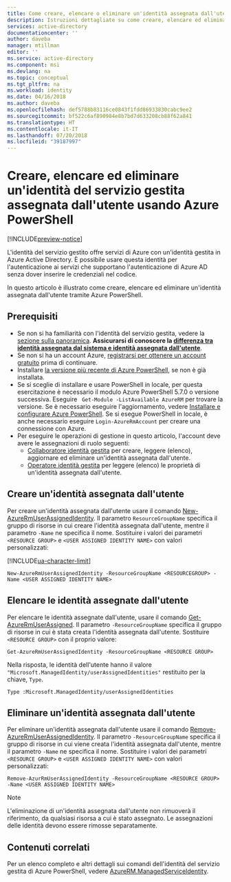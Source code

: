 ```yaml
---
title: Come creare, elencare o eliminare un'identità assegnata dall'utente (identità del servizio gestita) tramite Azure PowerShell
description: Istruzioni dettagliate su come creare, elencare ed eliminare un'identità del servizio gestita assegnata dall'utente usando Azure PowerShell.
services: active-directory
documentationcenter: ''
author: daveba
manager: mtillman
editor: ''
ms.service: active-directory
ms.component: msi
ms.devlang: na
ms.topic: conceptual
ms.tgt_pltfrm: na
ms.workload: identity
ms.date: 04/16/2018
ms.author: daveba
ms.openlocfilehash: def5788b83116ce0843f1fdd86933830cabc9ee2
ms.sourcegitcommit: bf522c6af890984e8b7bd7d633208cb88f62a841
ms.translationtype: HT
ms.contentlocale: it-IT
ms.lasthandoff: 07/20/2018
ms.locfileid: "39187997"
---
```

# <a name="create-list-or-delete-a-user-assigned-identity-using-azure-powershell"></a>Creare, elencare ed eliminare un'identità del servizio gestita assegnata dall'utente usando Azure PowerShell

[!INCLUDE[preview-notice](~/includes/active-directory-msi-preview-notice-ua.md)]

L'identità del servizio gestito offre servizi di Azure con un'identità gestita in Azure Active Directory. È possibile usare questa identità per l'autenticazione ai servizi che supportano l'autenticazione di Azure AD senza dover inserire le credenziali nel codice. 

In questo articolo è illustrato come creare, elencare ed eliminare un'identità assegnata dall'utente tramite Azure PowerShell.

## <a name="prerequisites"></a>Prerequisiti

- Se non si ha familiarità con l'identità del servizio gestita, vedere la [sezione sulla panoramica](overview.md). **Assicurarsi di conoscere la [differenza tra identità assegnata dal sistema e identità assegnata dall'utente](overview.md#how-does-it-work)**.
- Se non si ha un account Azure, [registrarsi per ottenere un account gratuito](https://azure.microsoft.com/free/) prima di continuare.
- Installare [la versione più recente di Azure PowerShell](https://www.powershellgallery.com/packages/AzureRM), se non è già installata.
- Se si sceglie di installare e usare PowerShell in locale, per questa esercitazione è necessario il modulo Azure PowerShell 5.7.0 o versione successiva. Eseguire ` Get-Module -ListAvailable AzureRM` per trovare la versione. Se è necessario eseguire l'aggiornamento, vedere [Installare e configurare Azure PowerShell](/powershell/azure/install-azurerm-ps). Se si esegue PowerShell in locale, è anche necessario eseguire `Login-AzureRmAccount` per creare una connessione con Azure.
- Per eseguire le operazioni di gestione in questo articolo, l'account deve avere le assegnazioni di ruolo seguenti:
    - [Collaboratore identità gestita](/azure/role-based-access-control/built-in-roles#managed-identity-contributor) per creare, leggere (elenco), aggiornare ed eliminare un'identità assegnata dall'utente.
    - [Operatore identità gestita](/azure/role-based-access-control/built-in-roles#managed-identity-operator) per leggere (elenco) le proprietà di un'identità assegnata dall'utente.

## <a name="create-a-user-assigned-identity"></a>Creare un'identità assegnata dall'utente

Per creare un'identità assegnata dall'utente usare il comando [New-AzureRmUserAssignedIdentity](/powershell/module/azurerm.managedserviceidentity/new-azurermuserassignedidentity). Il parametro `ResourceGroupName` specifica il gruppo di risorse in cui creare l'identità assegnata dall'utente, mentre il parametro `-Name` ne specifica il nome. Sostituire i valori dei parametri `<RESOURCE GROUP>` e `<USER ASSIGNED IDENTITY NAME>` con valori personalizzati:

[!INCLUDE[ua-character-limit](~/includes/managed-identity-ua-character-limits.md)]

 ```azurepowershell-interactive
New-AzureRmUserAssignedIdentity -ResourceGroupName <RESOURCEGROUP> -Name <USER ASSIGNED IDENTITY NAME>
```
## <a name="list-user-assigned-identities"></a>Elencare le identità assegnate dall'utente

Per elencare le identità assegnate dall'utente, usare il comando [Get-AzureRmUserAssigned](/powershell/module/azurerm.managedserviceidentity/get-azurermuserassignedidentity).  Il parametro `-ResourceGroupName` specifica il gruppo di risorse in cui è stata creata l'identità assegnata dall'utente. Sostituire `<RESOURCE GROUP>` con il proprio valore:

```azurepowershell-interactive
Get-AzureRmUserAssignedIdentity -ResourceGroupName <RESOURCE GROUP>
```
Nella risposta, le identità dell'utente hanno il valore `"Microsoft.ManagedIdentity/userAssignedIdentities"` restituito per la chiave, `Type`.

`Type :Microsoft.ManagedIdentity/userAssignedIdentities`

## <a name="delete-a-user-assigned-identity"></a>Eliminare un'identità assegnata dall'utente

Per eliminare un'identità assegnata dall'utente usare il comando [Remove-AzureRmUserAssignedIdentity](/powershell/module/azurerm.managedserviceidentity/remove-azurermuserassignedidentity).  Il parametro `-ResourceGroupName` specifica il gruppo di risorse in cui viene creata l'identità assegnata dall'utente, mentre il parametro `-Name` ne specifica il nome. Sostituire i valori dei parametri `<RESOURCE GROUP>` e `<USER ASSIGNED IDENTITY NAME>` con valori personalizzati:

 ```azurecli-interactive
Remove-AzurRmUserAssignedIdentity -ResourceGroupName <RESOURCE GROUP> -Name <USER ASSIGNED IDENTITY NAME>
```
> [!NOTE]
> L'eliminazione di un'identità assegnata dall'utente non rimuoverà il riferimento, da qualsiasi risorsa a cui è stato assegnato. Le assegnazioni delle identità devono essere rimosse separatamente.

## <a name="related-content"></a>Contenuti correlati

Per un elenco completo e altri dettagli sui comandi dell'identità del servizio gestita di Azure PowerShell, vedere [AzureRM.ManagedServiceIdentity](/powershell/module/azurerm.managedserviceidentity#managed_service_identity).


 
